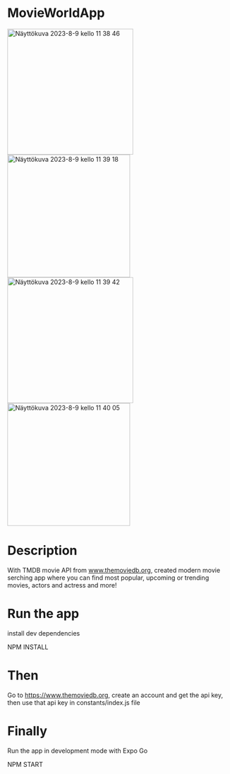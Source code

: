 # MovieWorldApp
<img width="285" alt="Näyttökuva 2023-8-9 kello 11 38 46" src="https://github.com/Ckeihas/MovieWorldApp/assets/96183675/78715e2f-40ae-453b-8115-05299a11e25f"> 

<img width="278" alt="Näyttökuva 2023-8-9 kello 11 39 18" src="https://github.com/Ckeihas/MovieWorldApp/assets/96183675/280a50fa-2160-4a5f-a5c1-a9c19a7b39cf">
<img width="285" alt="Näyttökuva 2023-8-9 kello 11 39 42" src="https://github.com/Ckeihas/MovieWorldApp/assets/96183675/082a38a2-c410-480d-b31e-4fde4c4852c3">
<img width="278" alt="Näyttökuva 2023-8-9 kello 11 40 05" src="https://github.com/Ckeihas/MovieWorldApp/assets/96183675/f702585d-073d-442f-95e3-b37c9490fcb0">

# Description
<Text>With TMDB movie API from www.themoviedb.org, created modern movie serching app where you can find most popular, upcoming or trending movies, actors and actress and more! </Text>

# Run the app
<Text>install dev dependencies</Text>

NPM INSTALL

# Then
<Text>Go to https://www.themoviedb.org, create an account and get the api key, then use that api key in constants/index.js file</Text>

# Finally
<Text>Run the app in development mode with Expo Go</Text>

NPM START

